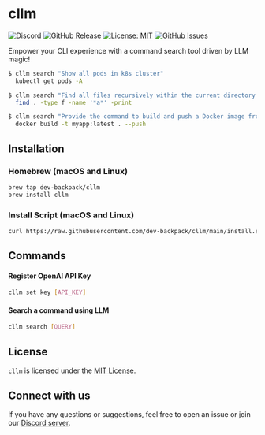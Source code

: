 # cllm
[![Discord](https://dcbadge.vercel.app/api/server/sy9BhhdbJu?style=flat&compact=true)](https://discord.gg/sy9BhhdbJu)
[![GitHub Release](https://img.shields.io/github/v/release/dev-backpack/cllm)](https://github.com/dev-backpack/cllm/releases)
[![License: MIT](https://img.shields.io/badge/License-MIT-green.svg)](https://opensource.org/licenses/MIT)
[![GitHub Issues](https://img.shields.io/github/issues/dev-backpack/cllm)](https://github.com/dev-backpack/cllm/issues)

Empower your CLI experience with a command search tool driven by LLM magic!

```bash
$ cllm search "Show all pods in k8s cluster"
  kubectl get pods -A

$ cllm search "Find all files recursively within the current directory that contain 'a' in their filenames."
  find . -type f -name '*a*' -print

$ cllm search "Provide the command to build and push a Docker image from the current directory."
  docker build -t myapp:latest . --push
```

## Installation

### Homebrew (macOS and Linux)

```bash
brew tap dev-backpack/cllm
brew install cllm
```

### Install Script (macOS and Linux)

```bash
curl https://raw.githubusercontent.com/dev-backpack/cllm/main/install.sh | sh
```

## Commands

#### Register OpenAI API Key

```bash
cllm set key [API_KEY]
```

#### Search a command using LLM

```bash
cllm search [QUERY]
```

## License
```cllm``` is licensed under the [MIT License](https://opensource.org/licenses/MIT).

## Connect with us
If you have any questions or suggestions, feel free to open an issue or join our [Discord server](https://discord.gg/c4Jm3r8pBd).